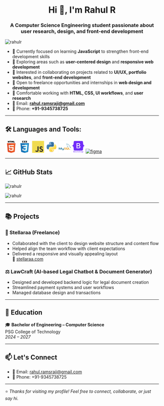 <h1 align="center">Hi 👋, I'm Rahul R</h1>
<h3 align="center">A Computer Science Engineering student passionate about user research, design, and front-end development</h3>

<p align="left"> <img src="https://komarev.com/ghpvc/?username=rahulr&label=Profile%20views&color=0e75b6&style=flat" alt="rahulr" /> </p>

- 🔭 Currently focused on learning **JavaScript** to strengthen front-end development skills  
- 🌱 Exploring areas such as **user-centered design** and **responsive web development**  
- 👥 Interested in collaborating on projects related to **UI/UX, portfolio websites**, and **front-end development**  
- 💼 Open to freelance opportunities and internships in **web design and development**  
- 💬 Comfortable working with **HTML, CSS, UI workflows**, and **user research**  
- 📧 Email: **rahul.ramsraji@gmail.com**  
- 📱 Phone: **+91-9345738725**

---

## 🛠️ Languages and Tools:

<p align="left">
  <a href="https://developer.mozilla.org/en-US/docs/Web/HTML" target="_blank"><img src="https://raw.githubusercontent.com/devicons/devicon/master/icons/html5/html5-original-wordmark.svg" alt="html5" width="40" height="40"/></a>
  <a href="https://developer.mozilla.org/en-US/docs/Web/CSS" target="_blank"><img src="https://raw.githubusercontent.com/devicons/devicon/master/icons/css3/css3-original-wordmark.svg" alt="css3" width="40" height="40"/></a>
  <a href="https://www.javascript.com/" target="_blank"><img src="https://raw.githubusercontent.com/devicons/devicon/master/icons/javascript/javascript-original.svg" alt="javascript" width="40" height="40"/></a>
  <a href="https://www.python.org" target="_blank"><img src="https://raw.githubusercontent.com/devicons/devicon/master/icons/python/python-original.svg" alt="python" width="40" height="40"/></a>
  <a href="https://www.mysql.com/" target="_blank"><img src="https://raw.githubusercontent.com/devicons/devicon/master/icons/mysql/mysql-original-wordmark.svg" alt="mysql" width="40" height="40"/></a>
  <a href="https://getbootstrap.com" target="_blank"><img src="https://raw.githubusercontent.com/devicons/devicon/master/icons/bootstrap/bootstrap-plain-wordmark.svg" alt="bootstrap" width="40" height="40"/></a>
  <a href="https://www.figma.com/" target="_blank"><img src="https://upload.wikimedia.org/wikipedia/commons/3/33/Figma-logo.svg" alt="figma" width="40" height="40"/></a>
</p>

---

## 📈 GitHub Stats

<p align="left">
  <img src="https://github-readme-stats.vercel.app/api?username=rahulr&show_icons=true&locale=en" alt="rahulr" />
</p>

<p align="left">
  <img src="https://github-readme-streak-stats.herokuapp.com/?user=rahulr&" alt="rahulr" />
</p>

---

## 📚 Projects

### 💼 Stellaraa (Freelance)
- Collaborated with the client to design website structure and content flow  
- Helped align the team workflow with client expectations  
- Delivered a responsive and visually appealing layout  
🔗 [stellaraa.com](https://www.stellaraa.com)

### ⚖️ LawCraft (AI-based Legal Chatbot & Document Generator)
- Designed and developed backend logic for legal document creation  
- Streamlined payment systems and user workflows  
- Managed database design and transactions  

---

## 🏫 Education

🎓 **Bachelor of Engineering – Computer Science**  
PSG College of Technology  
*2024 – 2027*

---

## 📫 Let's Connect

- 📧 Email: rahul.ramsraji@gmail.com  
- 📱 Phone: +91-9345738725  

---

⭐️ *Thanks for visiting my profile! Feel free to connect, collaborate, or just say hi.*  
